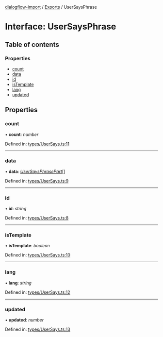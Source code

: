 [dialogflow-import](../README.md) / [Exports](../modules.md) / UserSaysPhrase

# Interface: UserSaysPhrase

## Table of contents

### Properties

- [count](usersaysphrase.md#count)
- [data](usersaysphrase.md#data)
- [id](usersaysphrase.md#id)
- [isTemplate](usersaysphrase.md#istemplate)
- [lang](usersaysphrase.md#lang)
- [updated](usersaysphrase.md#updated)

## Properties

### count

• **count**: *number*

Defined in: [types/UserSays.ts:11](https://github.com/edupsousa/dialogflow-import/blob/b0e5ad1/src/types/UserSays.ts#L11)

___

### data

• **data**: [*UserSaysPhrasePart*](usersaysphrasepart.md)[]

Defined in: [types/UserSays.ts:9](https://github.com/edupsousa/dialogflow-import/blob/b0e5ad1/src/types/UserSays.ts#L9)

___

### id

• **id**: *string*

Defined in: [types/UserSays.ts:8](https://github.com/edupsousa/dialogflow-import/blob/b0e5ad1/src/types/UserSays.ts#L8)

___

### isTemplate

• **isTemplate**: *boolean*

Defined in: [types/UserSays.ts:10](https://github.com/edupsousa/dialogflow-import/blob/b0e5ad1/src/types/UserSays.ts#L10)

___

### lang

• **lang**: *string*

Defined in: [types/UserSays.ts:12](https://github.com/edupsousa/dialogflow-import/blob/b0e5ad1/src/types/UserSays.ts#L12)

___

### updated

• **updated**: *number*

Defined in: [types/UserSays.ts:13](https://github.com/edupsousa/dialogflow-import/blob/b0e5ad1/src/types/UserSays.ts#L13)
